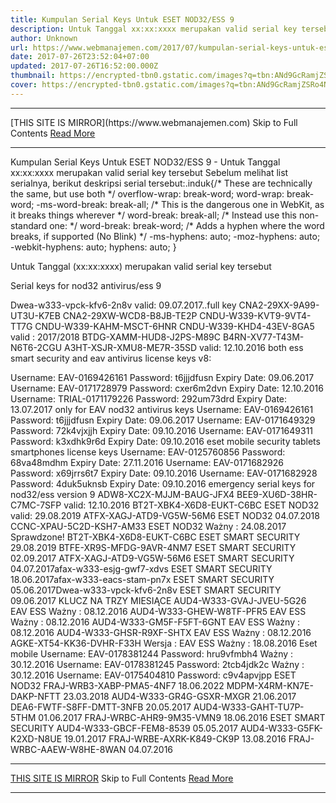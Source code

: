 ```yaml
---
title: Kumpulan Serial Keys Untuk ESET NOD32/ESS 9
description: Untuk Tanggal xx:xx:xxxx merupakan valid serial key tersebut
author: Unknown
url: https://www.webmanajemen.com/2017/07/kumpulan-serial-keys-untuk-eset.html
date: 2017-07-26T23:52:04+07:00
updated: 2017-07-26T16:52:00.000Z
thumbnail: https://encrypted-tbn0.gstatic.com/images?q=tbn:ANd9GcRamjZSRo4NecDhkcMeytN2DOKXp_ZIaEw4c_3Cm8nFUsPJqU-Tgw
cover: https://encrypted-tbn0.gstatic.com/images?q=tbn:ANd9GcRamjZSRo4NecDhkcMeytN2DOKXp_ZIaEw4c_3Cm8nFUsPJqU-Tgw
---
```


<hr/> [THIS SITE IS MIRROR](https://www.webmanajemen.com) Skip to Full Contents <a href="https://www.webmanajemen.com/2017/07/kumpulan-serial-keys-untuk-eset.html" rel="follow" class="button" id="read-more">Read More</a> <hr/> Kumpulan Serial Keys Untuk ESET NOD32/ESS 9 - Untuk Tanggal xx:xx:xxxx merupakan valid serial key tersebut Sebelum melihat list serialnya, berikut deskripsi serial tersebut:.induk{/* These are technically the same, but use both */   overflow-wrap: break-word;   word-wrap: break-word;    -ms-word-break: break-all;   /* This is the dangerous one in WebKit, as it breaks things wherever */   word-break: break-all;   /* Instead use this non-standard one: */   word-break: break-word;    /* Adds a hyphen where the word breaks, if supported (No Blink) */   -ms-hyphens: auto;   -moz-hyphens: auto;   -webkit-hyphens: auto;   hyphens: auto;  }  

Untuk Tanggal (xx:xx:xxxx) merupakan valid serial key tersebut


Serial keys for nod32 antivirus/ess 9


Dwea-w333-vpck-kfv6-2n8v
valid: 09.07.2017..full key
CNA2-29XX-9A99-UT3U-K7EB
CNA2-29XW-WCD8-B8JB-TE2P
CNDU-W339-KVT9-9VT4-TT7G
CNDU-W339-KAHM-MSCT-6HNR
CNDU-W339-KHD4-43EV-8GA5
valid : 2017/2018
BTDG-XAMM-HUD8-J2PS-M89C
B4RN-XV77-T43M-N6T6-2CGU
A3HT-XSJR-XMU8-ME7R-35SD
valid: 12.10.2016 
both ess smart security and eav antivirus license keys v8:


Username: EAV-0169426161
Password: t6jjjdfusn
Expiry Date: 09.06.2017
Username: EAV-0171728979
Password: cxer6m2dvn
Expiry Date: 12.10.2016
Username: TRIAL-0171179226
Password: 292um73drd
Expiry Date: 13.07.2017
only for EAV nod32 antivirus keys
Username: EAV-0169426161
Password: t6jjjdfusn
Expiry Date: 09.06.2017
Username: EAV-0171649329
Password: 72k4vjxjjh
Expiry Date: 09.10.2016
Username: EAV-0171649311
Password: k3xdhk9r6d
Expiry Date: 09.10.2016
eset mobile security tablets smartphones license keys
Username: EAV-0125760856
Password: 68va48mdhm
Expiry Date: 27.11.2016
Username: EAV-0171682926
Password: x69jrrs6t7
Expiry Date: 09.10.2016
Username: EAV-0171682928
Password: 4duk5uknsb
Expiry Date: 09.10.2016
emergency serial keys for nod32/ess version 9
ADW8-XC2X-MJJM-BAUG-JFX4
BEE9-XU6D-38HR-C7MC-7SFP
valid: 12.10.2016
BT2T-XBK4-X6D8-EUKT-C6BC
ESET NOD32
valid: 29.08.2019
ATFX-XAGJ-ATD9-VG5W-56M6
ESET NOD32
04.07.2018
CCNC-XPAU-5C2D-KSH7-AM33
ESET NOD32
Ważny : 24.08.2017
Sprawdzone!
BT2T-XBK4-X6D8-EUKT-C6BC
ESET SMART SECURITY
29.08.2019
BTFE-XR9S-MFDG-9AVR-4NM7
ESET SMART SECURITY
02.09.2017
ATFX-XAGJ-ATD9-VG5W-56M6
ESET SMART SECURITY
04.07.2017afax-w333-esjg-gwf7-xdvs
ESET SMART SECURITY
18.06.2017afax-w333-eacs-stam-pn7x
ESET SMART SECURITY
05.06.2017Dwea-w333-vpck-kfv6-2n8v
ESET SMART SECURITY
09.06.2017
KLUCZ NA TRZY MIESIĄCE
AUD4-W333-GVAJ-JVEU-5G26
EAV ESS
Ważny : 08.12.2016
AUD4-W333-GHEW-W8TF-PFR5
EAV ESS
Ważny : 08.12.2016
AUD4-W333-GM5F-F5FT-6GNT
EAV ESS
Ważny : 08.12.2016
AUD4-W333-GHSR-R9XF-SHTX
EAV ESS
Ważny : 08.12.2016
AGKE-XT54-KK36-DVHR-F33H
Wersja : EAV ESS
Ważny : 18.08.2016
Eset mobile
Username: EAV-0178381244
Password: hru9vfmbh4
Ważny : 30.12.2016
Username: EAV-0178381245
Password: 2tcb4jdk2c
Ważny : 30.12.2016
Username: EAV-0175404810
Password: c9v4apvjpp
ESET NOD32
FRAJ-WRB3-XABP-PMA5-4NF7
18.06.2022
MDPM-X4RM-KN7E-DAKP-NFTT
23.03.2018
AUD4-W333-GR4G-GSXR-MXGR
21.06.2017
DEA6-FWTF-S8FF-DMTT-3NFB
20.05.2017
AUD4-W333-GAHT-TU7P-5THM
01.06.2017
FRAJ-WRBC-AHR9-9M35-VMN9
18.06.2016
ESET SMART SECURITY
AUD4-W333-GBCF-FEM8-8539
05.05.2017
AUD4-W333-G5FK-K2XD-N8UE
19.01.2017
FRAJ-WRBE-AXRK-K849-CK9P
13.08.2016
FRAJ-WRBC-AAEW-W8HE-8WAN
04.07.2016 <hr/> [THIS SITE IS MIRROR](https://www.webmanajemen.com) Skip to Full Contents <a href="https://www.webmanajemen.com/2017/07/kumpulan-serial-keys-untuk-eset.html" rel="follow" class="button" id="read-more">Read More</a> <hr/>
